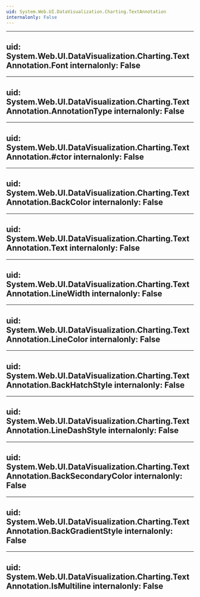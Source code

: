 ```yaml
---
uid: System.Web.UI.DataVisualization.Charting.TextAnnotation
internalonly: False
---
```


---
uid: System.Web.UI.DataVisualization.Charting.TextAnnotation.Font
internalonly: False
---

---
uid: System.Web.UI.DataVisualization.Charting.TextAnnotation.AnnotationType
internalonly: False
---

---
uid: System.Web.UI.DataVisualization.Charting.TextAnnotation.#ctor
internalonly: False
---

---
uid: System.Web.UI.DataVisualization.Charting.TextAnnotation.BackColor
internalonly: False
---

---
uid: System.Web.UI.DataVisualization.Charting.TextAnnotation.Text
internalonly: False
---

---
uid: System.Web.UI.DataVisualization.Charting.TextAnnotation.LineWidth
internalonly: False
---

---
uid: System.Web.UI.DataVisualization.Charting.TextAnnotation.LineColor
internalonly: False
---

---
uid: System.Web.UI.DataVisualization.Charting.TextAnnotation.BackHatchStyle
internalonly: False
---

---
uid: System.Web.UI.DataVisualization.Charting.TextAnnotation.LineDashStyle
internalonly: False
---

---
uid: System.Web.UI.DataVisualization.Charting.TextAnnotation.BackSecondaryColor
internalonly: False
---

---
uid: System.Web.UI.DataVisualization.Charting.TextAnnotation.BackGradientStyle
internalonly: False
---

---
uid: System.Web.UI.DataVisualization.Charting.TextAnnotation.IsMultiline
internalonly: False
---
